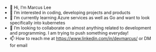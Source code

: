 - 👋 Hi, I’m Marcus Lee
- 👀 I’m interested in coding, developing projects and products
- 🌱 I’m currently learning Azure services as well as Go and want to look specifically into kubernetes
- 💞️ I’m looking to collaborate on almost anything related to development and programming. I am trying to push something everyday!
- 📫 How to reach me at https://www.linkedin.com/in/devmarcus/ or DM for email

<!---
devMarcus21/devMarcus21 is a ✨ special ✨ repository because its `README.md` (this file) appears on your GitHub profile.
You can click the Preview link to take a look at your changes.
--->
